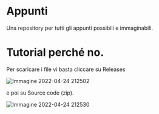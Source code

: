 # Appunti
Una repository per tutti gli appunti possibili e immaginabili.


# Tutorial perché no.

Per scaricare i file vi basta cliccare su Releases 

![Immagine 2022-04-24 212502](https://user-images.githubusercontent.com/75899266/164993100-c0ec3d64-7524-40c7-b976-0f4db09a7be6.png)

e poi su Source code (zip).

![Immagine 2022-04-24 212530](https://user-images.githubusercontent.com/75899266/164993101-37094e54-bb48-4d5b-a474-3d2afc38e4db.png)


